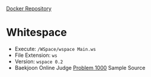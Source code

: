 [Docker Repository](https://registry.hub.docker.com/u/baekjoon/onlinejudge-ws)

# Whitespace 

* Execute: `/WSpace/wspace Main.ws`
* File Extension: `ws`
* Version: `wspace 0.2`
* Baekjoon Online Judge [Problem 1000](https://www.acmicpc.net/problem/1000) Sample Source
````
    
	
	    	
	
	    	
	
	     
			   	
				      		     
	  		
 	
````


